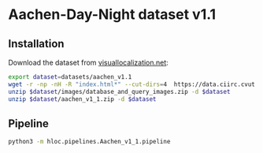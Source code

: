# Aachen-Day-Night dataset v1.1

## Installation

Download the dataset from [visuallocalization.net](https://www.visuallocalization.net):
```bash
export dataset=datasets/aachen_v1.1
wget -r -np -nH -R "index.html*" --cut-dirs=4  https://data.ciirc.cvut.cz/public/projects/2020VisualLocalization/Aachen-Day-Night/ -P $dataset
unzip $dataset/images/database_and_query_images.zip -d $dataset
unzip $dataset/aachen_v1_1.zip -d $dataset
```

## Pipeline

```bash
python3 -m hloc.pipelines.Aachen_v1_1.pipeline
```
